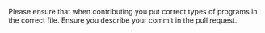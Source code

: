 Please ensure that when contributing you put correct types of programs in the correct file. Ensure you describe your commit in the pull request.
